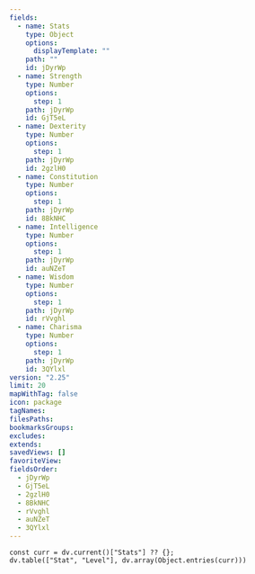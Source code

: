 ```yaml
---
fields:
  - name: Stats
    type: Object
    options:
      displayTemplate: ""
    path: ""
    id: jDyrWp
  - name: Strength
    type: Number
    options:
      step: 1
    path: jDyrWp
    id: GjT5eL
  - name: Dexterity
    type: Number
    options:
      step: 1
    path: jDyrWp
    id: 2gzlH0
  - name: Constitution
    type: Number
    options:
      step: 1
    path: jDyrWp
    id: 8BkNHC
  - name: Intelligence
    type: Number
    options:
      step: 1
    path: jDyrWp
    id: auNZeT
  - name: Wisdom
    type: Number
    options:
      step: 1
    path: jDyrWp
    id: rVvghl
  - name: Charisma
    type: Number
    options:
      step: 1
    path: jDyrWp
    id: 3QYlxl
version: "2.25"
limit: 20
mapWithTag: false
icon: package
tagNames: 
filesPaths: 
bookmarksGroups: 
excludes: 
extends: 
savedViews: []
favoriteView: 
fieldsOrder:
  - jDyrWp
  - GjT5eL
  - 2gzlH0
  - 8BkNHC
  - rVvghl
  - auNZeT
  - 3QYlxl
---
```


```dataviewjs
const curr = dv.current()["Stats"] ?? {};
dv.table(["Stat", "Level"], dv.array(Object.entries(curr)))
```